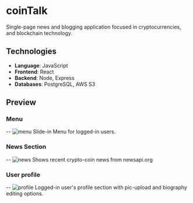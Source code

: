 # coinTalk
Single-page news and blogging application focused in cryptocurrencies, and blockchain technology.

## Technologies
- **Language**: JavaScript
- **Frontend**: React
- **Backend**: Node, Express
- **Databases**: PostgreSQL, AWS S3


## Preview
### Menu
--
![menu](https://github.com/csuito/coinTalk/blob/master/public/assets/menu.png)
Slide-in Menu for logged-in users.

### News Section
--
![news](https://github.com/csuito/coinTalk/blob/master/public/assets/news.png)
Shows recent crypto-coin news from newsapi.org

### User profile
--
![profile](https://github.com/csuito/coinTalk/blob/master/public/assets/profile.png)
Logged-in user's profile section with pic-upload and biography editing options.
